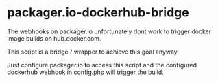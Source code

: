 # packager.io-dockerhub-bridge

The webhooks on packager.io unfortunately dont work to trigger docker image builds on hub.docker.com.

This script is a bridge / wrapper to achieve this goal anyway.

Just configure packager.io to access this script and the configured dockerhub webhook in config.php will trigger the build.
